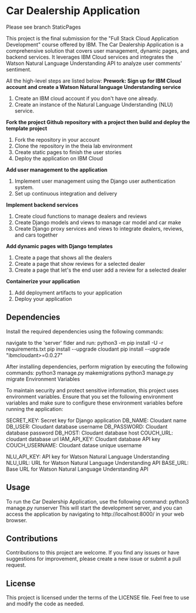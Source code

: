 # Car Dealership Application
Please see branch StaticPages

This project is the final submission for the "Full Stack Cloud Application Development" course offered by IBM. The Car Dealership Application is a comprehensive solution that covers user management, dynamic pages, and backend services. It leverages IBM Cloud services and integrates the Watson Natural Language Understanding API to analyze user comments' sentiment.

All the high-level steps are listed below:
**Prework: Sign up for IBM Cloud account and create a Watson Natural language Understanding service**
1. Create an IBM cloud account if you don't have one already.
2. Create an instance of the Natural Language Understanding (NLU) service.

**Fork the project Github repository with a project then build and deploy the template project**
1. Fork the repository in your account
2. Clone the repository in the theia lab environment
3. Create static pages to finish the user stories
4. Deploy the application on IBM Cloud

**Add user management to the application**
1. Implement user management using the Django user authentication system.
2. Set up continuous integration and delivery

**Implement backend services**
1. Create cloud functions to manage dealers and reviews
2. Create Django models and views to manage car model and car make
3. Create Django proxy services and views to integrate dealers, reviews, and cars together
 
**Add dynamic pages with Django templates**
1. Create a page that shows all the dealers
2. Create a page that show reviews for a selected dealer
3. Create a page that let's the end user add a review for a selected dealer

**Containerize your application**
1. Add deployment artifacts to your application
2. Deploy your application


## Dependencies
Install the required dependencies using the following commands:

navigate to the 'server' flder and run: python3 -m pip install -U -r requirements.txt
pip install --upgrade cloudant
pip install --upgrade "ibmcloudant>=0.0.27"

After installing dependencies, perform migration by executing the following commands:
python3 manage.py makemigrations
python3 manage.py migrate
Environment Variables

To maintain security and protect sensitive information, this project uses environment variables. Ensure that you set the following environment variables and make sure to configure these environment variables before running the application:

SECRET_KEY: Secret key for Django application
DB_NAME: Cloudant name
DB_USER: Cloudant database username
DB_PASSWORD: Cloudant database password
DB_HOST: Cloudant database host
COUCH_URL: cloudant database url
IAM_API_KEY: Cloudant database API key
COUCH_USERNAME: Cloudant datase unique username

NLU_API_KEY: API key for Watson Natural Language Understanding
NLU_URL: URL for Watson Natural Language Understanding API
BASE_URL: Base URL for Watson Natural Language Understanding API


## Usage
To run the Car Dealership Application, use the following command:
python3 manage.py runserver
This will start the development server, and you can access the application by navigating to http://localhost:8000/ in your web browser.

## Contributions
Contributions to this project are welcome. If you find any issues or have suggestions for improvement, please create a new issue or submit a pull request.

## License
This project is licensed under the terms of the LICENSE file. Feel free to use and modify the code as needed.

